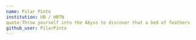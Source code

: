 ```yaml
---
name: Pilar Pinto
institution: UN / HBTN
quote:Throw yourself into the Abyss to discover that a bed of feathers welcomes you.
github_user: PilarPinto
---
```

